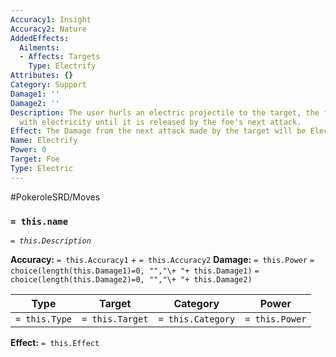 ```yaml
---
Accuracy1: Insight
Accuracy2: Nature
AddedEffects:
  Ailments:
  - Affects: Targets
    Type: Electrify
Attributes: {}
Category: Support
Damage1: ''
Damage2: ''
Description: The user hurls an electric projectile to the target, the foe is charged
  with electricity until it is released by the foe's next attack.
Effect: The Damage from the next attack made by the target will be Electric Type.
Name: Electrify
Power: 0
Target: Foe
Type: Electric
---
```


#PokeroleSRD/Moves

### `= this.name`
*`= this.Description`*

**Accuracy:** `= this.Accuracy1` + `= this.Accuracy2`
**Damage:** `= this.Power` `= choice(length(this.Damage1)=0, "","\+ "+ this.Damage1)` `= choice(length(this.Damage2)=0, "","\+ "+ this.Damage2)`

| Type          | Target          | Category          | Power          |
| ------------- | --------------- | ----------------  | -------------- |
| `= this.Type` | `= this.Target` | `= this.Category` | `= this.Power` | 

**Effect:** `= this.Effect`